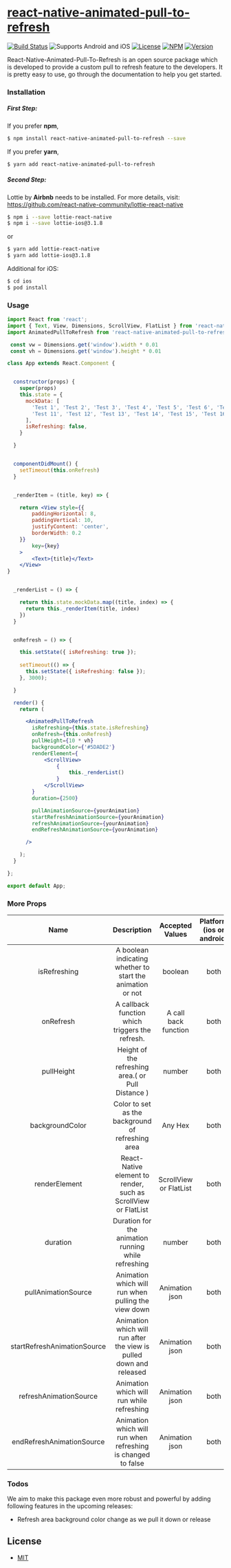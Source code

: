 # [react-native-animated-pull-to-refresh](https://www.npmjs.com/package/react-native-animated-pull-to-refresh)
[![Build Status](https://travis-ci.org/joemccann/dillinger.svg?branch=master)](https://travis-ci.org/joemccann/dillinger)
![Supports Android and iOS](https://img.shields.io/badge/platforms-android%20|%20ios-lightgrey.svg?style=flat-square)
[![License](http://img.shields.io/:license-mit-blue.svg?style=flat-square)](https://github.com/Blitz-Mobile-Apps/react-native-animated-pull-to-refresh/blob/master/LICENSE)
[![NPM](https://img.shields.io/npm/dm/react-native-animated-pull-to-refresh)](https://www.npmjs.com/package/react-native-animated-pull-to-refresh)
[![Version](https://img.shields.io/npm/v/react-native-animated-pull-to-refresh)](https://www.npmjs.com/package/react-native-animated-pull-to-refresh)

React-Native-Animated-Pull-To-Refresh is an open source package which is developed to provide a custom pull to refresh feature to the developers. It is pretty easy to use, go through the documentation to help you get started.

### Installation
##### First Step:
If you prefer **npm**,
```sh
$ npm install react-native-animated-pull-to-refresh --save
```
If you prefer **yarn**,
```sh
$ yarn add react-native-animated-pull-to-refresh
```
##### Second Step:
Lottie by **Airbnb** needs to be installed. For more details, visit: https://github.com/react-native-community/lottie-react-native
```sh
$ npm i --save lottie-react-native
$ npm i --save lottie-ios@3.1.8
```
or
```sh
$ yarn add lottie-react-native
$ yarn add lottie-ios@3.1.8
```
Additional for iOS:
```sh
$ cd ios
$ pod install
```

### Usage

```jsx
import React from 'react';
import { Text, View, Dimensions, ScrollView, FlatList } from 'react-native' 
import AnimatedPullToRefresh from 'react-native-animated-pull-to-refresh'

 const vw = Dimensions.get('window').width * 0.01
 const vh = Dimensions.get('window').height * 0.01

class App extends React.Component {


  constructor(props) {
    super(props)
    this.state = {
      mockData: [
        'Test 1', 'Test 2', 'Test 3', 'Test 4', 'Test 5', 'Test 6', 'Test 7', 'Test 8', 'Test 9', 'Test 10',
        'Test 11', 'Test 12', 'Test 13', 'Test 14', 'Test 15', 'Test 16', 'Test 17', 'Test 18', 'Test 19', 'Test 20'
      ],
      isRefreshing: false,
    }

  }


  componentDidMount() {
    setTimeout(this.onRefresh)
  }


  _renderItem = (title, key) => {

    return <View style={{
        paddingHorizontal: 8,
        paddingVertical: 10,
        justifyContent: 'center',
        borderWidth: 0.2
    }}
        key={key}
    >
        <Text>{title}</Text>
    </View>
}


  _renderList = () => {

    return this.state.mockData.map((title, index) => {
      return this._renderItem(title, index)
    })
  }


  onRefresh = () => {

    this.setState({ isRefreshing: true });
 
    setTimeout(() => {
      this.setState({ isRefreshing: false });
    }, 3000);

  }

  render() {
    return (

      <AnimatedPullToRefresh
        isRefreshing={this.state.isRefreshing}
        onRefresh={this.onRefresh}
        pullHeight={10 * vh}
        backgroundColor={'#5DADE2'}
        renderElement={
            <ScrollView>
                {
                    this._renderList()
                }
            </ScrollView>
        } 
        duration={2500}

        pullAnimationSource={yourAnimation}
        startRefreshAnimationSource={yourAnimation}
        refreshAnimationSource={yourAnimation}
        endRefreshAnimationSource={yourAnimation}

      />

    );
  }

};

export default App;
```
### More Props
| Name      | Description | Accepted Values | Platform (ios or android) | Required 
| :----:       |    :----:   |     :----: |     :----: |     :----: |
| isRefreshing      | A boolean indicating whether to start the animation or not       | boolean  | both | Yes
| onRefresh   | A callback function which triggers the refresh.| A call back function  | both | Yes
| pullHeight   | Height of the refreshing area.( or Pull Distance )| number  | both | No
| backgroundColor   | Color to set as the background of refreshing area| Any Hex  | both | No
| renderElement   | React-Native element to render, such as ScrollView or FlatList | ScrollView or FlatList  | both | Yes
| duration   | Duration for the animation running while refreshing| number  | both | No
| pullAnimationSource   | Animation which will run when pulling the view down| Animation json  | both | Yes
| startRefreshAnimationSource   |Animation which will run after the view is pulled down and released| Animation json  | both | Yes
| refreshAnimationSource   | Animation which will run while refreshing| Animation json  | both | Yes
| endRefreshAnimationSource   | Animation which will run when refreshing is changed to false| Animation json  | both | Yes

### Todos
We aim to make this package even more robust and powerful by adding following features in the upcoming releases:
 - Refresh area background color change as we pull it down or release


License
----

- [MIT](https://github.com/Blitz-Mobile-Apps/react-native-animated-pull-to-refresh/blob/master/LICENSE)